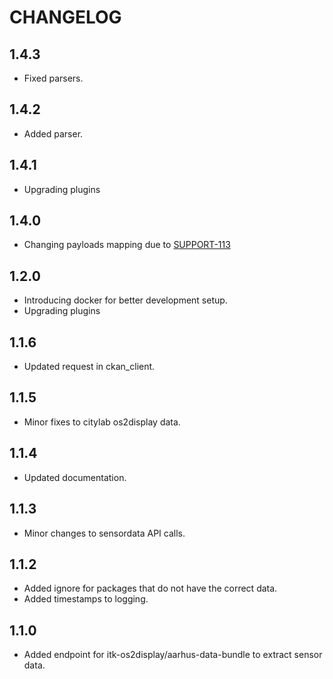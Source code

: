 # CHANGELOG

## 1.4.3

* Fixed parsers.

## 1.4.2

* Added parser.

## 1.4.1
* Upgrading plugins

## 1.4.0
* Changing payloads mapping due to [SUPPORT-113](https://jira.itkdev.dk/browse/SUPP0RT-113)

## 1.2.0
* Introducing docker for better development setup.
* Upgrading plugins

## 1.1.6

* Updated request in ckan_client.

## 1.1.5

* Minor fixes to citylab os2display data.

## 1.1.4

* Updated documentation.

## 1.1.3

* Minor changes to sensordata API calls.

## 1.1.2

* Added ignore for packages that do not have the correct data.
* Added timestamps to logging.

## 1.1.0

* Added endpoint for itk-os2display/aarhus-data-bundle to extract sensor data.
